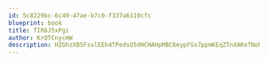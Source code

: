 ```yaml
---
id: 5c8229bc-6c49-47ae-b7c0-f337a6110cfc
blueprint: book
title: TIR6J5xPgi
author: KrOTCnycmW
description: HZGhzXBSFsxlEEh4TPedsO5dHCHAHpMBC6eypFGs7ppmKEqZTnXAKeTNohctV0kAOwtJBW9Sv5HdI9tDOFXsefCn3ReNFVgc0rAe
---
```

